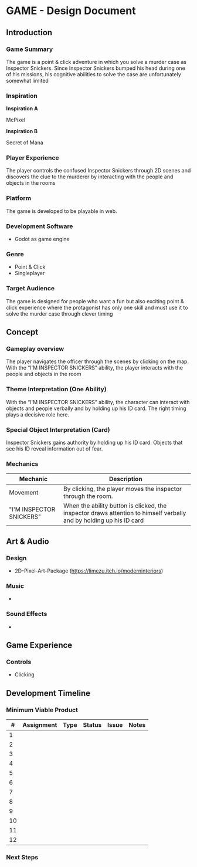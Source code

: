 # GAME - Design Document

## Introduction

### Game Summary

The game is a point & click adventure in which you solve a murder case as Inspector Snickers. Since Inspector Snickers bumped his head during one of his missions, his cognitive abilities to solve the case are unfortunately somewhat limited

### Inspiration

**Inspiration A**

McPixel

**Inspiration B**

Secret of Mana

### Player Experience

The player controls the confused Inspector Snickers through 2D scenes and discovers the clue to the murderer by interacting with the people and objects in the rooms

### Platform

The game is developed to be playable in web.

### Development Software

* Godot as game engine

### Genre

- Point & Click
- Singleplayer

### Target Audience

The game is designed for people who want a fun but also exciting point & click experience where the protagonist has only one skill and must use it to solve the murder case through clever timing

## Concept

### Gameplay overview

The player navigates the officer through the scenes by clicking on the map. With the “I'M INSPECTOR SNICKERS” ability, the player interacts with the people and objects in the room

### Theme Interpretation (One Ability)

With the “I'M INSPECTOR SNICKERS” ability, the character can interact with objects and people verbally and by holding up his ID card. The right timing plays a decisive role here.

### Special Object Interpretation (Card)

Inspector Snickers gains authority by holding up his ID card. Objects that see his ID reveal information out of fear.

### Mechanics


| Mechanic                | Description                                                                                                         |
|-------------------------|---------------------------------------------------------------------------------------------------------------------|
| Movement                | By clicking, the player moves the inspector through the room.                                                       |
| "I'M INSPECTOR SNICKERS" | When the ability button is clicked, the inspector draws attention to himself verbally and by holding up his ID card |

## Art & Audio

### Design

- 2D-Pixel-Art-Package (https://limezu.itch.io/moderninteriors)

### Music

-

### Sound Effects

-

## Game Experience

### Controls

- Clicking

## Development Timeline

### Minimum Viable Product

| #  | Assignment | Type | Status | Issue | Notes |
|----|------------|------|--------|-------|-------|
| 1  |            |      |        |       |       |
| 2  |            |      |        |       |       |
| 3  |            |      |        |       |       |
| 4  |            |      |        |       |       |
| 5  |            |      |        |       |       |
| 6  |            |      |        |       |       |
| 7  |            |      |        |       |       |
| 8  |            |      |        |       |       |
| 9  |            |      |        |       |       |
| 10 |            |      |        |       |       |
| 11 |            |      |        |       |       |
| 12 |            |      |        |       |       |

### Next Steps
